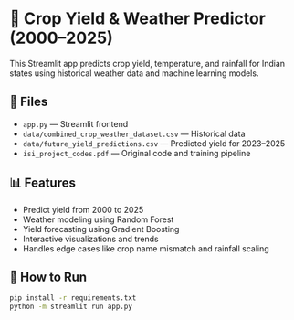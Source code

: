 # 🌾 Crop Yield & Weather Predictor (2000–2025)

This Streamlit app predicts crop yield, temperature, and rainfall for Indian states using historical weather data and machine learning models.

## 📁 Files

- `app.py` — Streamlit frontend
- `data/combined_crop_weather_dataset.csv` — Historical data
- `data/future_yield_predictions.csv` — Predicted yield for 2023–2025
- `isi_project_codes.pdf` — Original code and training pipeline

## 📊 Features

- Predict yield from 2000 to 2025
- Weather modeling using Random Forest
- Yield forecasting using Gradient Boosting
- Interactive visualizations and trends
- Handles edge cases like crop name mismatch and rainfall scaling

## 🚀 How to Run

```bash
pip install -r requirements.txt
python -m streamlit run app.py



